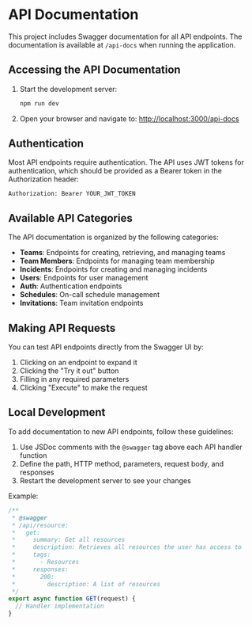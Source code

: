 # API Documentation

This project includes Swagger documentation for all API endpoints. The documentation is available at `/api-docs` when running the application.

## Accessing the API Documentation

1. Start the development server:
   ```bash
   npm run dev
   ```

2. Open your browser and navigate to: [http://localhost:3000/api-docs](http://localhost:3000/api-docs)

## Authentication

Most API endpoints require authentication. The API uses JWT tokens for authentication, which should be provided as a Bearer token in the Authorization header:

```
Authorization: Bearer YOUR_JWT_TOKEN
```

## Available API Categories

The API documentation is organized by the following categories:

- **Teams**: Endpoints for creating, retrieving, and managing teams
- **Team Members**: Endpoints for managing team membership
- **Incidents**: Endpoints for creating and managing incidents
- **Users**: Endpoints for user management
- **Auth**: Authentication endpoints
- **Schedules**: On-call schedule management
- **Invitations**: Team invitation endpoints

## Making API Requests

You can test API endpoints directly from the Swagger UI by:

1. Clicking on an endpoint to expand it
2. Clicking the "Try it out" button
3. Filling in any required parameters
4. Clicking "Execute" to make the request

## Local Development

To add documentation to new API endpoints, follow these guidelines:

1. Use JSDoc comments with the `@swagger` tag above each API handler function
2. Define the path, HTTP method, parameters, request body, and responses
3. Restart the development server to see your changes

Example:

```javascript
/**
 * @swagger
 * /api/resource:
 *   get:
 *     summary: Get all resources
 *     description: Retrieves all resources the user has access to
 *     tags:
 *       - Resources
 *     responses:
 *       200:
 *         description: A list of resources
 */
export async function GET(request) {
  // Handler implementation
}
``` 